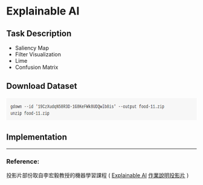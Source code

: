 # Explainable AI
## Task Description
* Saliency Map
* Filter Visualization
* Lime
* Confusion Matrix
## Download Dataset
<img src="output/dataset.png" width=700 height=60 /> <br>
## Implementation
---
### Reference:
投影片部份取自李宏毅教授的機器學習課程 (
[Explainable AI](http://speech.ee.ntu.edu.tw/~tlkagk/courses/ML_2019/Lecture/XAI%20(v7).pdf)
[作業說明投影片](https://docs.google.com/presentation/d/1VClvgyilAvohextY0tM3gD7YemXGSUrzLV0E8RjDnMU/edit) )
